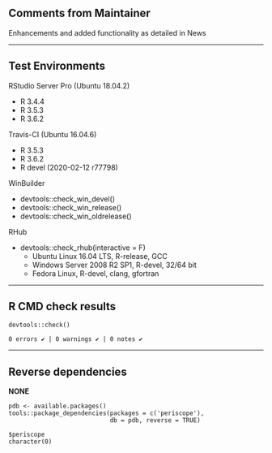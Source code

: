 ## Comments from Maintainer

Enhancements and added functionality as detailed in News

---  
    
## Test Environments
    

RStudio Server Pro (Ubuntu 18.04.2)  

* R 3.4.4  
* R 3.5.3  
* R 3.6.2

Travis-CI (Ubuntu 16.04.6)

* R 3.5.3
* R 3.6.2
* R devel (2020-02-12 r77798)

WinBuilder

* devtools::check_win_devel()  
* devtools::check_win_release()  
* devtools::check_win_oldrelease()  

RHub

* devtools::check_rhub(interactive = F)  
  * Ubuntu Linux 16.04 LTS, R-release, GCC
  * Windows Server 2008 R2 SP1, R-devel, 32/64 bit
  * Fedora Linux, R-devel, clang, gfortran

---  
    
## R CMD check results
    
    
```
devtools::check()  

0 errors ✔ | 0 warnings ✔ | 0 notes ✔
```

---  
    
## Reverse dependencies
    
**NONE**
    
```
pdb <- available.packages()
tools::package_dependencies(packages = c('periscope'),
                            db = pdb, reverse = TRUE)

$periscope  
character(0)
```

